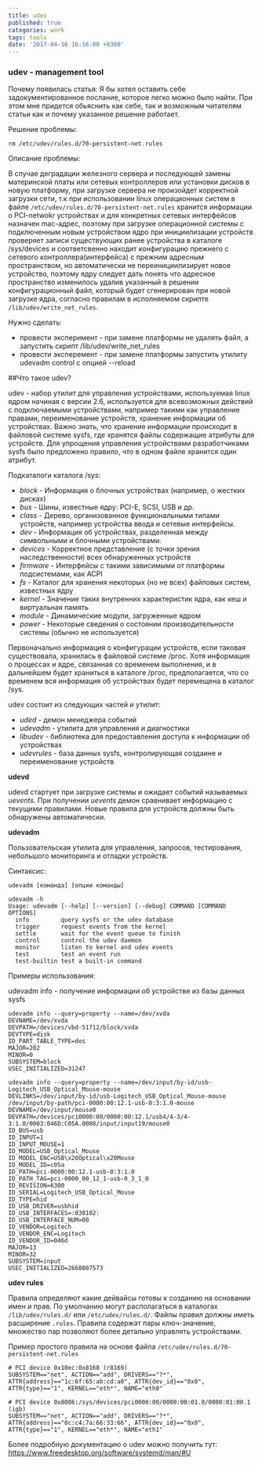 ```yaml
---
title: udev
published: true
categories: work
tags: tools
date: '2017-04-16 16:16:00 +0300'
---
```

### udev - management tool

Почему появилась статья:
Я бы хотел оставить себе задокументированное послание, которое легко можно было найти.
При этом мне придется обьяснить как себе, так и возможным читателям статьи как и почему указанное решение работает.

Решение проблемы:

`rm /etc/udev/rules.d/70-persistent-net.rules`

Описание проблемы:

В случае деградации железного сервера и последующей замены материнской платы или сетевых контроллеров или установки дисков в новую платформу, при загрузке сервера не произойдет корректной загрузки сети, т.к при использовании linux операционных систем в файле `/etc/udev/rules.d/70-persistent-net.rules` хранится информации о PCI-netwokr устройствах и для конкретных сетевых интерфейсов назначен mac-адрес, поэтому при загрузке операционной системы с подключенным новым устройством ядро при инициилизации устройств проверяет записи существующих ранее устройства в каталоге /sys/devices и соответсвенно находит конфигурацию прежнего с сетевого контроллера(интерфейса) с прежним адресным пространством, но автоматически не переинициилизирует новое устройство, поэтому ядру следует дать понять что адресное пространство изменилось удалив указанный в решении конфигурационный файл, который будет сгенерирован при новой загрузке ядра, согласно правилам в исполняемом скрипте `/lib/udev/write_net_rules`.

Нужно сделать:
- провести эксперимент - при замене платформы не удалять файл, а запустить скрипт /lib/udev/write_net_rules
- провести эксперемент - при замене платформы запустить утилиту udevadm control с опцией --reload 

##Что такое udev?

udev - набор утилит для управления устройствами, используемая linux ядром начиная с версии 2.6, используется для всевозможных действий с подключаемыми устройствами, например такими как управление правами, переименование устройств, хранение информации об устройствах. Важно знать, что хранение информации происходит в файловой системе sysfs, где хранятся файлы содержащие атрибуты для устройств.
Для упрощения управления устройствами разработчиками sysfs было предложено правило, что в одном файле хранится один атрибут.

Подкаталоги каталога /sys:
- _block_ - Информация о блочных устройствах (например, о жестких дисках)
- _bus_ - Шины, известные ядру: PCI-E, SCSI, USB и др.
- _class_ - Дерево, организованное функциональными типами устройств, например устройства ввода и сетевые интерфейсы.
- _dev_ - Информация об устройствах, разделенная между символьными и блочными устройствами.
- _devices_ - Корректное представление (с точки зрения наследственности) всех обнаруженных устройств
- _firmware_ - Интерфейсы с такими зависимыми от платформы подсистемами, как ACPI
- _fs_ - Каталог для хранения некоторых (но не всех) файловых систем, известных ядру
- _kernel_ - Значение таких внутренних характеристик ядра, как кеш и виртуальная память
- _module_ - Динамические модули, загруженные ядром
- _power_ - Некоторые сведения о состоянии производительности системы (обычно не используется)


Первоначально информация о конфигурации устройств, если таковая существовала, хранилась в файловой системе /ргос. Хотя информация о процессах и ядре, связанная со временем выполнения, и в дальнейшем будет храниться в каталоге /ргос, предполагается, что со временем вся информация об устройствах будет перемещена в каталог /sys.

udev состоит из следующих частей и утилит: 
- _uded_ - демон менеджера событий
- _udevadm_ - утилита для управления и диагностики
- _libudev_ - библиотека для предоставления доступа к информации об устройствах
- _udevrules_ - база данных sysfs, контролирующая создаине и переименование устройств

**udevd**

udevd стартует при загрузке системы и ожидает событий называемых _uevents_.
При получении _uevents_ демон сравнивает информацию с текущими правилами.
Новые правила для устройств должны быть обнаружены автоматически.

**udevadm**

Пользовательская утилита для управления, запросов, тестирования, небольшого мониторинга и отладки устройств.

Синтаксис:

`udevadm [команда] [опции команды]`

```
udevadm -h
Usage: udevadm [--help] [--version] [--debug] COMMAND [COMMAND OPTIONS]
  info         query sysfs or the udev database
  trigger      request events from the kernel
  settle       wait for the event queue to finish
  control      control the udev daemon
  monitor      listen to kernel and udev events
  test         test an event run
  test-builtin test a built-in command

```

Примеры использования:

udevadm info - получение информации об устройстве из базы данных sysfs

```
udevadm info --query=property --name=/dev/xvda
DEVNAME=/dev/xvda
DEVPATH=/devices/vbd-51712/block/xvda
DEVTYPE=disk
ID_PART_TABLE_TYPE=dos
MAJOR=202
MINOR=0
SUBSYSTEM=block
USEC_INITIALIZED=31247
```

```
udevadm info --query=property --name=/dev/input/by-id/usb-Logitech_USB_Optical_Mouse-mouse
DEVLINKS=/dev/input/by-id/usb-Logitech_USB_Optical_Mouse-mouse /dev/input/by-path/pci-0000:00:12.1-usb-0:3:1.0-mouse
DEVNAME=/dev/input/mouse0
DEVPATH=/devices/pci0000:00/0000:00:12.1/usb4/4-3/4-3:1.0/0003:046D:C05A.0008/input/input19/mouse0
ID_BUS=usb
ID_INPUT=1
ID_INPUT_MOUSE=1
ID_MODEL=USB_Optical_Mouse
ID_MODEL_ENC=USB\x20Optical\x20Mouse
ID_MODEL_ID=c05a
ID_PATH=pci-0000:00:12.1-usb-0:3:1.0
ID_PATH_TAG=pci-0000_00_12_1-usb-0_3_1_0
ID_REVISION=6300
ID_SERIAL=Logitech_USB_Optical_Mouse
ID_TYPE=hid
ID_USB_DRIVER=usbhid
ID_USB_INTERFACES=:030102:
ID_USB_INTERFACE_NUM=00
ID_VENDOR=Logitech
ID_VENDOR_ENC=Logitech
ID_VENDOR_ID=046d
MAJOR=13
MINOR=32
SUBSYSTEM=input
USEC_INITIALIZED=2668007573
```


**udev rules**

Правила определяют какие дейвайсы готовы к созданию на основании имен и прав.
По умолчанию могут располагаться в каталогах `/lib/udev/rules.d/` или `/etc/udev/rules.d/`.
Файлы правил должны иметь расширение `.rules`.
Правила содержат пары ключ-значение, множество пар позволяют более детально управлять устройствами.

Пример простого правила на основе файла `/etc/udev/rules.d/70-persistent-net.rules`

```
# PCI device 0x10ec:0x8168 (r8169)
SUBSYSTEM=="net", ACTION=="add", DRIVERS=="?*", ATTR{address}=="1c:6f:65:ab:cd:a0", ATTR{dev_id}=="0x0", ATTR{type}=="1", KERNEL=="eth*", NAME="eth0"

# PCI device 0x8086:/sys/devices/pci0000:00/0000:00:01.0/0000:01:00.1 (igb)
SUBSYSTEM=="net", ACTION=="add", DRIVERS=="?*", ATTR{address}=="0c:c4:7a:66:33:66", ATTR{dev_id}=="0x0", ATTR{type}=="1", KERNEL=="eth*", NAME="eth1"
```

Более подробную документацию о udev можно получить тут: https://www.freedesktop.org/software/systemd/man/#U


